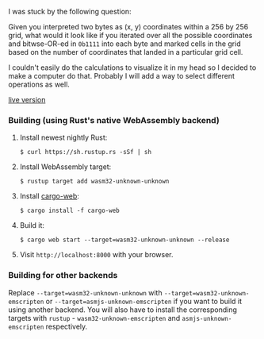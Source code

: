 I was stuck by the following question:

Given you interpreted two bytes as (x, y) coordinates within a 256 by 256 grid, what would it look like if you iterated over all the possible coordinates and bitwse-OR-ed in `0b1111` into each byte and marked cells in the grid based on the number of coordinates that landed in a particular grid cell.

 I couldn't easily do the calculations to visualize it in my head so I decided to make a computer do that. Probably I will add a way to select different operations as well.

[live version](https://ryan1729.github.io/256_squared/)

### Building (using Rust's native WebAssembly backend)

1. Install newest nightly Rust:

       $ curl https://sh.rustup.rs -sSf | sh

2. Install WebAssembly target:

       $ rustup target add wasm32-unknown-unknown

3. Install [cargo-web]:

       $ cargo install -f cargo-web

4. Build it:

       $ cargo web start --target=wasm32-unknown-unknown --release

5. Visit `http://localhost:8000` with your browser.

[cargo-web]: https://github.com/koute/cargo-web

### Building for other backends

Replace `--target=wasm32-unknown-unknown` with `--target=wasm32-unknown-emscripten` or `--target=asmjs-unknown-emscripten`
if you want to build it using another backend. You will also have to install the
corresponding targets with `rustup` - `wasm32-unknown-emscripten` and `asmjs-unknown-emscripten`
respectively.
